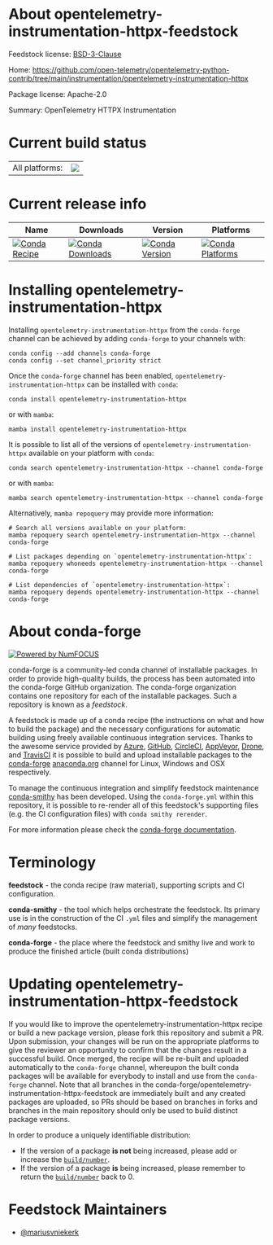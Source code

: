 About opentelemetry-instrumentation-httpx-feedstock
===================================================

Feedstock license: [BSD-3-Clause](https://github.com/conda-forge/opentelemetry-instrumentation-httpx-feedstock/blob/main/LICENSE.txt)

Home: https://github.com/open-telemetry/opentelemetry-python-contrib/tree/main/instrumentation/opentelemetry-instrumentation-httpx

Package license: Apache-2.0

Summary: OpenTelemetry HTTPX Instrumentation

Current build status
====================


<table><tr><td>All platforms:</td>
    <td>
      <a href="https://dev.azure.com/conda-forge/feedstock-builds/_build/latest?definitionId=13875&branchName=main">
        <img src="https://dev.azure.com/conda-forge/feedstock-builds/_apis/build/status/opentelemetry-instrumentation-httpx-feedstock?branchName=main">
      </a>
    </td>
  </tr>
</table>

Current release info
====================

| Name | Downloads | Version | Platforms |
| --- | --- | --- | --- |
| [![Conda Recipe](https://img.shields.io/badge/recipe-opentelemetry--instrumentation--httpx-green.svg)](https://anaconda.org/conda-forge/opentelemetry-instrumentation-httpx) | [![Conda Downloads](https://img.shields.io/conda/dn/conda-forge/opentelemetry-instrumentation-httpx.svg)](https://anaconda.org/conda-forge/opentelemetry-instrumentation-httpx) | [![Conda Version](https://img.shields.io/conda/vn/conda-forge/opentelemetry-instrumentation-httpx.svg)](https://anaconda.org/conda-forge/opentelemetry-instrumentation-httpx) | [![Conda Platforms](https://img.shields.io/conda/pn/conda-forge/opentelemetry-instrumentation-httpx.svg)](https://anaconda.org/conda-forge/opentelemetry-instrumentation-httpx) |

Installing opentelemetry-instrumentation-httpx
==============================================

Installing `opentelemetry-instrumentation-httpx` from the `conda-forge` channel can be achieved by adding `conda-forge` to your channels with:

```
conda config --add channels conda-forge
conda config --set channel_priority strict
```

Once the `conda-forge` channel has been enabled, `opentelemetry-instrumentation-httpx` can be installed with `conda`:

```
conda install opentelemetry-instrumentation-httpx
```

or with `mamba`:

```
mamba install opentelemetry-instrumentation-httpx
```

It is possible to list all of the versions of `opentelemetry-instrumentation-httpx` available on your platform with `conda`:

```
conda search opentelemetry-instrumentation-httpx --channel conda-forge
```

or with `mamba`:

```
mamba search opentelemetry-instrumentation-httpx --channel conda-forge
```

Alternatively, `mamba repoquery` may provide more information:

```
# Search all versions available on your platform:
mamba repoquery search opentelemetry-instrumentation-httpx --channel conda-forge

# List packages depending on `opentelemetry-instrumentation-httpx`:
mamba repoquery whoneeds opentelemetry-instrumentation-httpx --channel conda-forge

# List dependencies of `opentelemetry-instrumentation-httpx`:
mamba repoquery depends opentelemetry-instrumentation-httpx --channel conda-forge
```


About conda-forge
=================

[![Powered by
NumFOCUS](https://img.shields.io/badge/powered%20by-NumFOCUS-orange.svg?style=flat&colorA=E1523D&colorB=007D8A)](https://numfocus.org)

conda-forge is a community-led conda channel of installable packages.
In order to provide high-quality builds, the process has been automated into the
conda-forge GitHub organization. The conda-forge organization contains one repository
for each of the installable packages. Such a repository is known as a *feedstock*.

A feedstock is made up of a conda recipe (the instructions on what and how to build
the package) and the necessary configurations for automatic building using freely
available continuous integration services. Thanks to the awesome service provided by
[Azure](https://azure.microsoft.com/en-us/services/devops/), [GitHub](https://github.com/),
[CircleCI](https://circleci.com/), [AppVeyor](https://www.appveyor.com/),
[Drone](https://cloud.drone.io/welcome), and [TravisCI](https://travis-ci.com/)
it is possible to build and upload installable packages to the
[conda-forge](https://anaconda.org/conda-forge) [anaconda.org](https://anaconda.org/)
channel for Linux, Windows and OSX respectively.

To manage the continuous integration and simplify feedstock maintenance
[conda-smithy](https://github.com/conda-forge/conda-smithy) has been developed.
Using the ``conda-forge.yml`` within this repository, it is possible to re-render all of
this feedstock's supporting files (e.g. the CI configuration files) with ``conda smithy rerender``.

For more information please check the [conda-forge documentation](https://conda-forge.org/docs/).

Terminology
===========

**feedstock** - the conda recipe (raw material), supporting scripts and CI configuration.

**conda-smithy** - the tool which helps orchestrate the feedstock.
                   Its primary use is in the construction of the CI ``.yml`` files
                   and simplify the management of *many* feedstocks.

**conda-forge** - the place where the feedstock and smithy live and work to
                  produce the finished article (built conda distributions)


Updating opentelemetry-instrumentation-httpx-feedstock
======================================================

If you would like to improve the opentelemetry-instrumentation-httpx recipe or build a new
package version, please fork this repository and submit a PR. Upon submission,
your changes will be run on the appropriate platforms to give the reviewer an
opportunity to confirm that the changes result in a successful build. Once
merged, the recipe will be re-built and uploaded automatically to the
`conda-forge` channel, whereupon the built conda packages will be available for
everybody to install and use from the `conda-forge` channel.
Note that all branches in the conda-forge/opentelemetry-instrumentation-httpx-feedstock are
immediately built and any created packages are uploaded, so PRs should be based
on branches in forks and branches in the main repository should only be used to
build distinct package versions.

In order to produce a uniquely identifiable distribution:
 * If the version of a package **is not** being increased, please add or increase
   the [``build/number``](https://docs.conda.io/projects/conda-build/en/latest/resources/define-metadata.html#build-number-and-string).
 * If the version of a package **is** being increased, please remember to return
   the [``build/number``](https://docs.conda.io/projects/conda-build/en/latest/resources/define-metadata.html#build-number-and-string)
   back to 0.

Feedstock Maintainers
=====================

* [@mariusvniekerk](https://github.com/mariusvniekerk/)

